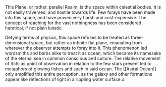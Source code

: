 This Plane, or rather, parallel Realm, is the space within celestial bodies. It is not easily traversed, and hostile towards life. 
Few forays have been made into this space, and have proven very harsh and cost-expensive.
The concept of reaching for the vast nothingness has been considered heretical, if not plain lunatic. 

Defying terms of physics, this space refuses to be treated as three-dimensional space, but rather as infinite flat plane, emanating from wherever the observer attempts to foray into it. 
This phenomenon led wordsmiths and bards alike to treat it as ocean, which became its namesake of the eternal sea in common conscious and culture. 
The relative movement of Schi as point of observation in relation to the few stars present led to metaphors of glowing fishes and such in said ocean. 
The [[Astral Ocean]] only amplified this entire perception, as the galaxy and other formations appear like reflections of light in a rippling water surface.o